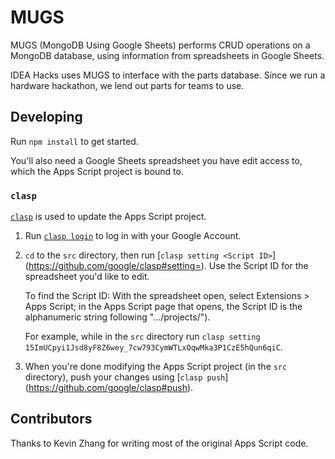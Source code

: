 # MUGS

MUGS (MongoDB Using Google Sheets) performs CRUD operations on a MongoDB
database, using information from spreadsheets in Google Sheets.

IDEA Hacks uses MUGS to interface with the parts database. Since we run a
hardware hackathon, we lend out parts for teams to use.

## Developing

Run `npm install` to get started.

You'll also need a Google Sheets spreadsheet you have edit access to, which the
Apps Script project is bound to.

### `clasp`

[`clasp`](https://github.com/google/clasp) is used to update the Apps Script
project.

1.  Run [`clasp login`](https://github.com/google/clasp#login) to log in with
    your Google Account.

1.  `cd` to the `src` directory, then run [`clasp setting <Script ID>`]
    (https://github.com/google/clasp#setting=). Use the Script ID for the
    spreadsheet you'd like to edit.

    To find the Script ID: With the spreadsheet open, select Extensions > Apps
    Script; in the Apps Script page that opens, the Script ID is the
    alphanumeric string following ".../projects/").

    For example, while in the `src` directory run `clasp setting 15ImUCpyi1Jsd8yF8Z6wey_7cw793CymWTLxOqwMka3P1CzE5hQun6qiC`.

1.  When you're done modifying the Apps Script project (in the `src` directory),
    push your changes using [`clasp push`]
    (https://github.com/google/clasp#push).

## Contributors

Thanks to Kevin Zhang for writing most of the original Apps Script code.

